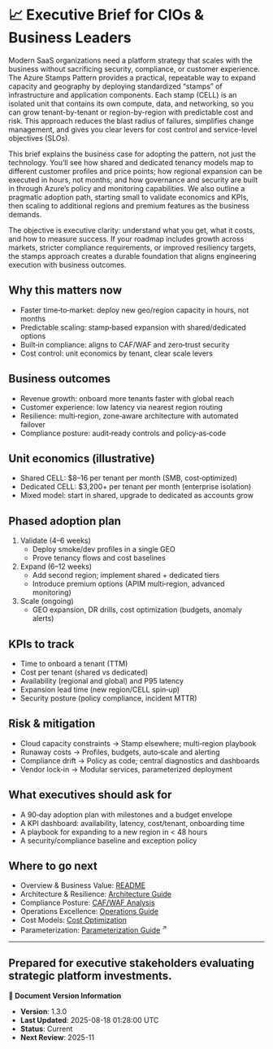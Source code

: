 # 📈 Executive Brief for CIOs & Business Leaders

Modern SaaS organizations need a platform strategy that scales with the business without sacrificing security, compliance, or customer experience. The Azure Stamps Pattern provides a practical, repeatable way to expand capacity and geography by deploying standardized “stamps” of infrastructure and application components. Each stamp (CELL) is an isolated unit that contains its own compute, data, and networking, so you can grow tenant-by-tenant or region-by-region with predictable cost and risk. This approach reduces the blast radius of failures, simplifies change management, and gives you clear levers for cost control and service-level objectives (SLOs).

This brief explains the business case for adopting the pattern, not just the technology. You’ll see how shared and dedicated tenancy models map to different customer profiles and price points; how regional expansion can be executed in hours, not months; and how governance and security are built in through Azure’s policy and monitoring capabilities. We also outline a pragmatic adoption path, starting small to validate economics and KPIs, then scaling to additional regions and premium features as the business demands.

The objective is executive clarity: understand what you get, what it costs, and how to measure success. If your roadmap includes growth across markets, stricter compliance requirements, or improved resiliency targets, the stamps approach creates a durable foundation that aligns engineering execution with business outcomes.

## Why this matters now

- Faster time‑to‑market: deploy new geo/region capacity in hours, not months
- Predictable scaling: stamp‑based expansion with shared/dedicated options
- Built‑in compliance: aligns to CAF/WAF and zero‑trust security
- Cost control: unit economics by tenant, clear scale levers

## Business outcomes

- Revenue growth: onboard more tenants faster with global reach
- Customer experience: low latency via nearest region routing
- Resilience: multi‑region, zone‑aware architecture with automated failover
- Compliance posture: audit‑ready controls and policy‑as‑code

## Unit economics (illustrative)

- Shared CELL: $8–16 per tenant per month (SMB, cost‑optimized)
- Dedicated CELL: $3,200+ per tenant per month (enterprise isolation)
- Mixed model: start in shared, upgrade to dedicated as accounts grow

## Phased adoption plan

1) Validate (4–6 weeks)
   - Deploy smoke/dev profiles in a single GEO
   - Prove tenancy flows and cost baselines
2) Expand (6–12 weeks)
   - Add second region; implement shared + dedicated tiers
   - Introduce premium options (APIM multi‑region, advanced monitoring)
3) Scale (ongoing)
   - GEO expansion, DR drills, cost optimization (budgets, anomaly alerts)

## KPIs to track

- Time to onboard a tenant (TTM)
- Cost per tenant (shared vs dedicated)
- Availability (regional and global) and P95 latency
- Expansion lead time (new region/CELL spin‑up)
- Security posture (policy compliance, incident MTTR)

## Risk & mitigation

- Cloud capacity constraints → Stamp elsewhere; multi‑region playbook
- Runaway costs → Profiles, budgets, auto‑scale and alerting
- Compliance drift → Policy as code; central diagnostics and dashboards
- Vendor lock‑in → Modular services, parameterized deployment

## What executives should ask for

- A 90‑day adoption plan with milestones and a budget envelope
- A KPI dashboard: availability, latency, cost/tenant, onboarding time
- A playbook for expanding to a new region in < 48 hours
- A security/compliance baseline and exception policy

## Where to go next

- Overview & Business Value: [README](../../README.md)
- Architecture & Resilience: [Architecture Guide](../ARCHITECTURE_GUIDE.md)
- Compliance Posture: [CAF/WAF Analysis](../CAF_WAF_COMPLIANCE_ANALYSIS.md)
- Operations Excellence: [Operations Guide](../OPERATIONS_GUIDE.md)
- Cost Models: [Cost Optimization](../COST_OPTIMIZATION_GUIDE.md)
- Parameterization: <a href="../PARAMETERIZATION_GUIDE.md" target="_blank" rel="noopener" title="Opens in a new tab">Parameterization Guide</a>&nbsp;<sup>↗</sup>

---
Prepared for executive stakeholders evaluating strategic platform investments.
---

**📝 Document Version Information**
- **Version**: 1.3.0
- **Last Updated**: 2025-08-18 01:28:00 UTC  
- **Status**: Current
- **Next Review**: 2025-11